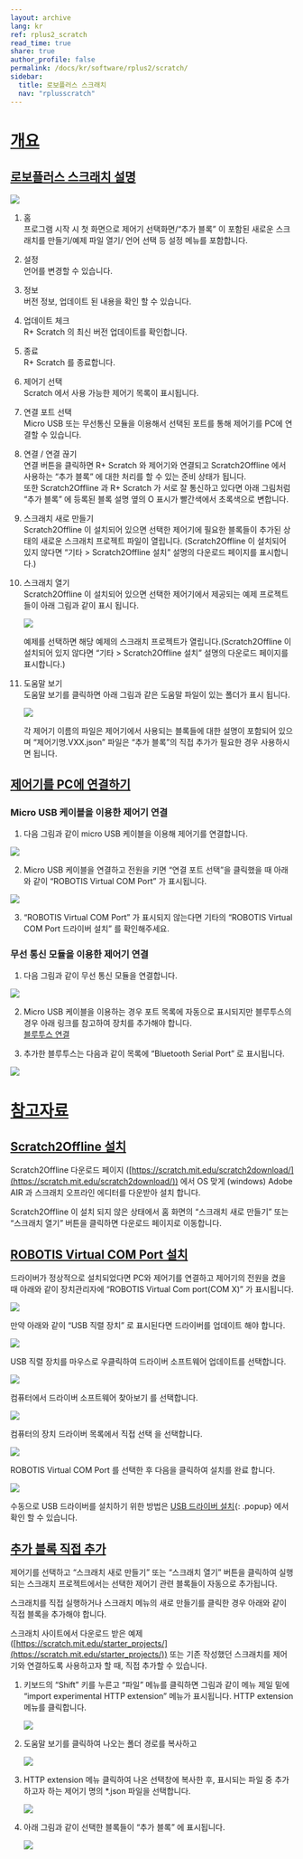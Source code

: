 ```yaml
---
layout: archive
lang: kr
ref: rplus2_scratch
read_time: true
share: true
author_profile: false
permalink: /docs/kr/software/rplus2/scratch/
sidebar:
  title: 로보플러스 스크래치
  nav: "rplusscratch"
---
```


# [개요](#개요)

## [로보플러스 스크래치 설명](#로보플러스-스크래치-설명)

![](/assets/images/sw/rplus2/scratch/r+scratch_1.jpg)

1. 홈  
  프로그램 시작 시 첫 화면으로 제어기 선택화면/“추가 블록” 이 포함된 새로운 스크래치를 만들기/예제 파일 열기/ 언어 선택 등 설정 메뉴를 포함합니다.

2. 설정  
  언어를 변경할 수 있습니다.

3. 정보  
  버전 정보, 업데이트 된 내용을 확인 할 수 있습니다.

4. 업데이트 체크  
  R+ Scratch 의 최신 버전 업데이트를 확인합니다.

5. 종료  
  R+ Scratch 를 종료합니다.

6. 제어기 선택  
  Scratch 에서 사용 가능한 제어기 목록이 표시됩니다.

7. 연결 포트 선택  
  Micro USB 또는 무선통신 모듈을 이용해서 선택된 포트를 통해 제어기를 PC에 연결할 수 있습니다.

8. 연결 / 연결 끊기  
  연결 버튼을 클릭하면 R+ Scratch 와 제어기와 연결되고 Scratch2Offline 에서 사용하는 “추가 블록” 에 대한 처리를 할 수 있는 준비 상태가 됩니다.  
  또한 Scratch2Offline 과 R+ Scratch 가 서로 잘 통신하고 있다면 아래 그림처럼 “추가 블록” 에 등록된 블록 설명 옆의 O 표시가 빨간색에서 초록색으로 변합니다.

9. 스크래치 새로 만들기  
  Scratch2Offline 이 설치되어 있으면 선택한 제어기에 필요한 블록들이 추가된 상태의 새로운 스크래치 프로젝트 파일이 열립니다. (Scratch2Offline 이 설치되어 있지 않다면 “기타 > Scratch2Offline 설치” 설명의 다운로드 페이지를 표시합니다.)

10. 스크래치 열기  
  Scratch2Offline 이 설치되어 있으면 선택한 제어기에서 제공되는 예제 프로젝트들이 아래 그림과 같이 표시 됩니다.

    ![](/assets/images/sw/rplus2/scratch/r+scratch_5.jpg)

    예제를 선택하면 해당 예제의 스크래치 프로젝트가 열립니다.(Scratch2Offline 이 설치되어 있지 않다면 “기타 > Scratch2Offline 설치” 설명의 다운로드 페이지를 표시합니다.)

11. 도움말 보기  
  도움말 보기를 클릭하면 아래 그림과 같은 도움말 파일이 있는 폴더가 표시 됩니다.

    ![](/assets/images/sw/rplus2/scratch/r+scratch_4.jpg)

    각 제어기 이름의 파일은 제어기에서 사용되는 블록들에 대한 설명이 포함되어 있으며 “제어기명.VXX.json” 파일은 “추가 블록”의 직접 추가가 필요한 경우 사용하시면 됩니다.

## [제어기를 PC에 연결하기](#제어기를-pc에-연결하기)

### Micro USB 케이블을 이용한 제어기 연결

1. 다음 그림과 같이 micro USB 케이블을 이용해 제어기를 연결합니다.  

  ![](/assets/images/sw/rplus2/scratch/r+scratch_2.jpg)

2. Micro USB 케이블을 연결하고 전원을 키면 “연결 포트 선택”을 클릭했을 때 아래와 같이 “ROBOTIS Virtual COM Port” 가 표시됩니다.

  ![](/assets/images/sw/rplus2/scratch/r+scratch_3.jpg)

3. “ROBOTIS Virtual COM Port” 가 표시되지 않는다면 기타의 “ROBOTIS Virtual COM Port 드라이버 설치” 를 확인해주세요.

### 무선 통신 모듈을 이용한 제어기 연결

1. 다음 그림과 같이 무선 통신 모듈을 연결합니다.

  ![](/assets/images/sw/rplus2/scratch/untitled-1.jpg)

2. Micro USB 케이블을 이용하는 경우 포트 목록에 자동으로 표시되지만 블루투스의 경우 아래 링크를 참고하여 장치를 추가해야 합니다.  
  [블루투스 연결](/docs/kr/edu/mini/#로보티즈-미니-연결하기)

3. 추가한 블루투스는 다음과 같이 목록에 “Bluetooth Serial Port” 로 표시됩니다.

  ![](/assets/images/sw/rplus2/scratch/r+scratch_6.jpg)

# [참고자료](#참고자료)

## [Scratch2Offline 설치](#Scratch2Offline-설치)

 Scratch2Offline 다운로드 페이지 ([https://scratch.mit.edu/scratch2download/](https://scratch.mit.edu/scratch2download/)) 에서 OS 맞게 (windows) Adobe AIR 과 스크래치 오프라인 에디터를 다운받아 설치 합니다.

 Scratch2Offline 이 설치 되지 않은 상태에서 홈 화면의 “스크래치 새로 만들기” 또는 “스크래치 열기” 버튼을 클릭하면 다운로드 페이지로 이동합니다.


## [ROBOTIS Virtual COM Port 설치](#robotis-virtual-com-port-설치)

드라이버가 정상적으로 설치되었다면 PC와 제어기를 연결하고 제어기의 전원을 켰을 때 아래와 같이 장치관리자에 “ROBOTIS Virtual Com port(COM X)” 가 표시됩니다.

![](/assets/images/sw/rplus2/scratch/r+scratch_7.jpg)

만약 아래와 같이 “USB 직렬 장치” 로 표시된다면 드라이버를 업데이트 해야 합니다.

![](/assets/images/sw/rplus2/scratch/r+scratch_8.jpg)

USB 직렬 장치를 마우스로 우클릭하여 드라이버 소프트웨어 업데이트를 선택합니다.

![](/assets/images/sw/rplus2/scratch/r+scratch_9.jpg)

컴퓨터에서 드라이버 소프트웨어 찾아보기 를 선택합니다.

![](/assets/images/sw/rplus2/scratch/r+scratch_10.jpg)

컴퓨터의 장치 드라이버 목록에서 직접 선택 을 선택합니다.

![](/assets/images/sw/rplus2/scratch/r+scratch_11.jpg)

ROBOTIS Virtual COM Port 를 선택한 후 다음을 클릭하여 설치를 완료 합니다.

![](/assets/images/sw/rplus2/scratch/r+scratch_13.jpg)

수동으로 USB 드라이버를 설치하기 위한 방법은 [USB 드라이버 설치]{: .popup} 에서 확인 할 수 있습니다.

[USB 드라이버 설치]: /docs/kr/faq/usb_driver_install/#usb-드라이버-설치

## [추가 블록 직접 추가](#추가-블록-직접-추가)

제어기를 선택하고 “스크래치 새로 만들기” 또는 “스크래치 열기” 버튼을 클릭하여 실행되는 스크래치 프로젝트에서는 선택한 제어기 관련 블록들이 자동으로 추가됩니다.

스크래치를 직접 실행하거나 스크래치 메뉴의 새로 만들기를 클릭한 경우 아래와 같이 직접 블록을 추가해야 합니다.

스크래치 사이트에서 다운로드 받은 예제 ([https://scratch.mit.edu/starter_projects/](https://scratch.mit.edu/starter_projects/)) 또는 기존 작성했던 스크래치를 제어기와 연결하도록 사용하고자 할 때, 직접 추가할 수 있습니다.

1. 키보드의 “Shift” 키를 누른고 “파일” 메뉴를 클릭하면 그림과 같이 메뉴 제일 밑에 “import experimental HTTP extension” 메뉴가 표시됩니다. HTTP extension 메뉴를 클릭합니다.

    ![](/assets/images/sw/rplus2/scratch/r+scratch_14.jpg)
 
2. 도움말 보기를 클릭하여 나오는 폴더 경로를 복사하고

    ![](/assets/images/sw/rplus2/scratch/r+scratch_15.jpg)

3. HTTP extension 메뉴 클릭하여 나온 선택창에 복사한 후, 표시되는 파일 중 추가하고자 하는 제어기 명의 *.json 파일을 선택합니다.

    ![](/assets/images/sw/rplus2/scratch/r+scratch_16.jpg)

4. 아래 그림과 같이 선택한 블록들이 “추가 블록” 에 표시됩니다.

    ![](/assets/images/sw/rplus2/scratch/r+scratch_17.jpg)

